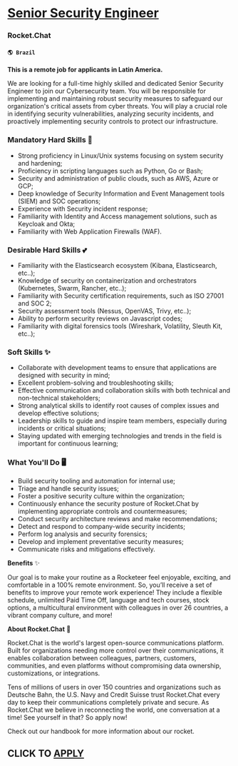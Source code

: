 # [Senior Security Engineer](https://www.remotewlb.com/apply/senior-security-engineer-61567)  
### Rocket.Chat  
#### `🌎 Brazil`  

**This is a remote job for applicants in Latin America.**

We are looking for a full-time highly skilled and dedicated Senior Security Engineer to join our Cybersecurity team. You will be responsible for implementing and maintaining robust security measures to safeguard our organization's critical assets from cyber threats. You will play a crucial role in identifying security vulnerabilities, analyzing security incidents, and proactively implementing security controls to protect our infrastructure.

###  **Mandatory Hard Skills** 🎯

  * Strong proficiency in Linux/Unix systems focusing on system security and hardening;
  * Proficiency in scripting languages such as Python, Go or Bash;
  * Security and administration of public clouds, such as AWS, Azure or GCP;
  * Deep knowledge of Security Information and Event Management tools (SIEM) and SOC operations;
  * Experience with Security incident response;
  * Familiarity with Identity and Access management solutions, such as Keycloak and Okta;
  * Familiarity with Web Application Firewalls (WAF).

### Desirable Hard Skills **💕**

  * Familiarity with the Elasticsearch ecosystem (Kibana, Elasticsearch, etc..);
  * Knowledge of security on containerization and orchestrators (Kubernetes, Swarm, Rancher, etc..);
  * Familiarity with Security certification requirements, such as ISO 27001 and SOC 2;
  * Security assessment tools (Nessus, OpenVAS, Trivy, etc..);
  * Ability to perform security reviews on Javascript codes;
  * Familiarity with digital forensics tools (Wireshark, Volatility, Sleuth Kit, etc..);

### Soft Skills **✨**

  * Collaborate with development teams to ensure that applications are designed with security in mind;
  * Excellent problem-solving and troubleshooting skills;
  * Effective communication and collaboration skills with both technical and non-technical stakeholders;
  * Strong analytical skills to identify root causes of complex issues and develop effective solutions;
  * Leadership skills to guide and inspire team members, especially during incidents or critical situations;
  * Staying updated with emerging technologies and trends in the field is important for continuous learning;

###  **What You'll Do** 🖥️

  * Build security tooling and automation for internal use;
  * Triage and handle security issues;
  * Foster a positive security culture within the organization;
  * Continuously enhance the security posture of Rocket.Chat by implementing appropriate controls and countermeasures;
  * Conduct security architecture reviews and make recommendations;
  * Detect and respond to company-wide security incidents;
  * Perform log analysis and security forensics;
  * Develop and implement preventative security measures;
  * Communicate risks and mitigations effectively.

**Benefits** ✨

Our goal is to make your routine as a Rocketeer feel enjoyable, exciting, and comfortable in a 100% remote environment. So, you’ll receive a set of benefits to improve your remote work experience! They include a flexible schedule, unlimited Paid Time Off, language and tech courses, stock options, a multicultural environment with colleagues in over 26 countries, a vibrant company culture, and more!

**About Rocket.Chat** 🚀

‍Rocket.Chat is the world's largest open-source communications platform. Built for organizations needing more control over their communications, it enables collaboration between colleagues, partners, customers, communities, and even platforms without compromising data ownership, customizations, or integrations.

Tens of millions of users in over 150 countries and organizations such as Deutsche Bahn, the U.S. Navy and Credit Suisse trust Rocket.Chat every day to keep their communications completely private and secure. As Rocket.Chat we believe in reconnecting the world, one conversation at a time! See yourself in that? So apply now!

Check out our handbook for more information about our rocket.

  
## CLICK TO [APPLY](https://www.remotewlb.com/apply/senior-security-engineer-61567)

